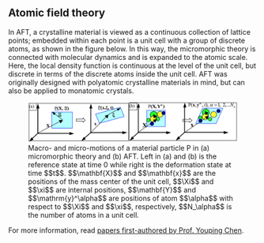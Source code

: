 ## Atomic field theory

In AFT, a crystalline material is viewed as a continuous collection of lattice points; embedded within each point is a unit cell with a group of discrete atoms, as shown in the figure below. In this way, the micromorphic theory is connected with molecular dynamics and is expanded to the atomic scale. Here, the local density function is continuous at the level of the unit cell, but discrete in terms of the discrete atoms inside the unit cell. AFT was originally designed with polyatomic crystalline materials in mind, but can also be applied to monatomic crystals.

<figure><img src='fig/cheny.png'><figcaption>Macro- and micro-motions of a material particle P in (a) micromorphic theory and (b) AFT. Left in (a) and (b) is the reference state at time 0 while right is the deformation state at time $$t$$. $$\mathbf{X}$$ and $$\mathbf{x}$$ are the positions of the mass center of the unit cell, $$\Xi$$ and $$\xi$$ are internal positions, $$\mathbf{Y}$$ and $$\mathrm{y}^\alpha$$ are positions of atom $$\alpha$$ with respect to $$\Xi$$ and $$\xi$$, respectively, $$N_\alpha$$ is the number of atoms in a unit cell.</figcaption></figure>

For more information, read [papers first-authored by Prof. Youping Chen](../chapter1/publications.md).